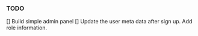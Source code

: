 ### TODO

[] Build simple admin panel
[] Update the user meta data after sign up. Add role information.
